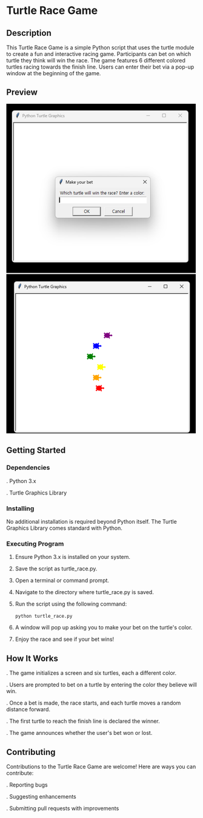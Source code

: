 # Turtle Race Game
## Description
This Turtle Race Game is a simple Python script that uses the turtle module to create a fun and interactive racing game. Participants can bet on which turtle they think will win the race. The game features 6 different colored turtles racing towards the finish line. Users can enter their bet via a pop-up window at the beginning of the game.

## Preview
<img src="assets/20240227014234.png" width="500">
<img src="assets/20240227014248.png" width="500">



## Getting Started
### Dependencies
. Python 3.x

. Turtle Graphics Library





### Installing
No additional installation is required beyond Python itself. The Turtle Graphics Library comes standard with Python.

### Executing Program
1. Ensure Python 3.x is installed on your system.
2. Save the script as turtle_race.py.
3. Open a terminal or command prompt.
4. Navigate to the directory where turtle_race.py is saved.
5. Run the script using the following command:

   ``python turtle_race.py``
6. A window will pop up asking you to make your bet on the turtle's color.
7. Enjoy the race and see if your bet wins!


## How It Works
. The game initializes a screen and six turtles, each a different color.

. Users are prompted to bet on a turtle by entering the color they believe will win.

. Once a bet is made, the race starts, and each turtle moves a random distance forward.

. The first turtle to reach the finish line is declared the winner.

. The game announces whether the user's bet won or lost.

## Contributing

Contributions to the Turtle Race Game are welcome! Here are ways you can contribute:

. Reporting bugs

. Suggesting enhancements

. Submitting pull requests with improvements

